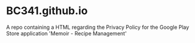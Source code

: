 # BC341.github.io
A repo containing a HTML regarding the Privacy Policy for the Google Play Store application 'Memoir - Recipe Management'
